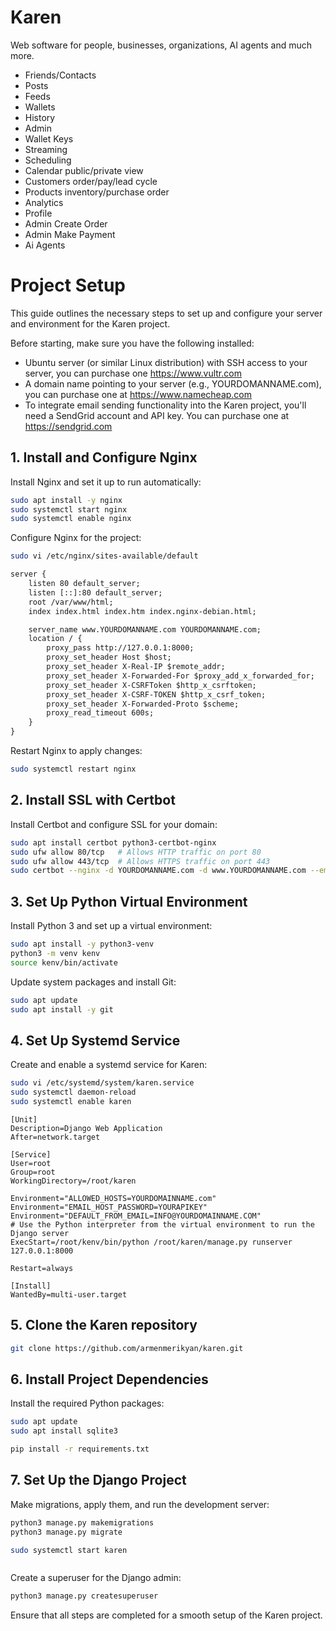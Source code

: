 # Karen

Web software for people, businesses, organizations, AI agents and much more.

- Friends/Contacts 
- Posts 
- Feeds 
- Wallets
- History 
- Admin
- Wallet Keys 
- Streaming
- Scheduling 
- Calendar public/private view
- Customers order/pay/lead cycle
- Products inventory/purchase order 
- Analytics
- Profile
- Admin Create Order
- Admin Make Payment
- Ai Agents 

# Project Setup

This guide outlines the necessary steps to set up and configure your server and environment for the Karen project.

Before starting, make sure you have the following installed:

- Ubuntu server (or similar Linux distribution) with SSH access to your server, you can purchase one https://www.vultr.com 
- A domain name pointing to your server (e.g., YOURDOMANNAME.com), you can purchase one at https://www.namecheap.com 
- To integrate email sending functionality into the Karen project, you'll need a SendGrid account and API key. You can purchase one at https://sendgrid.com

## 1. Install and Configure Nginx

Install Nginx and set it up to run automatically:

```bash
sudo apt install -y nginx
sudo systemctl start nginx
sudo systemctl enable nginx
```

Configure Nginx for the project:

```bash
sudo vi /etc/nginx/sites-available/default
```
```default
server {
	listen 80 default_server;
	listen [::]:80 default_server;
	root /var/www/html;
	index index.html index.htm index.nginx-debian.html;

	server_name www.YOURDOMANNAME.com YOURDOMANNAME.com;
    location / {
        proxy_pass http://127.0.0.1:8000;
        proxy_set_header Host $host;
        proxy_set_header X-Real-IP $remote_addr;
        proxy_set_header X-Forwarded-For $proxy_add_x_forwarded_for;
        proxy_set_header X-CSRFToken $http_x_csrftoken;
        proxy_set_header X-CSRF-TOKEN $http_x_csrf_token;
	    proxy_set_header X-Forwarded-Proto $scheme;
        proxy_read_timeout 600s;
    }
} 
```

Restart Nginx to apply changes:

```bash
sudo systemctl restart nginx
```

## 2. Install SSL with Certbot

Install Certbot and configure SSL for your domain:

```bash
sudo apt install certbot python3-certbot-nginx
sudo ufw allow 80/tcp   # Allows HTTP traffic on port 80
sudo ufw allow 443/tcp  # Allows HTTPS traffic on port 443
sudo certbot --nginx -d YOURDOMANNAME.com -d www.YOURDOMANNAME.com --email info@YOURDOMANNAME.com
```

## 3. Set Up Python Virtual Environment

Install Python 3 and set up a virtual environment:

```bash
sudo apt install -y python3-venv
python3 -m venv kenv
source kenv/bin/activate
```

Update system packages and install Git:

```bash
sudo apt update
sudo apt install -y git
```

## 4. Set Up Systemd Service

Create and enable a systemd service for Karen:

```bash
sudo vi /etc/systemd/system/karen.service
sudo systemctl daemon-reload
sudo systemctl enable karen
```

```Service
[Unit]
Description=Django Web Application
After=network.target

[Service]
User=root
Group=root
WorkingDirectory=/root/karen

Environment="ALLOWED_HOSTS=YOURDOMAINNAME.com"
Environment="EMAIL_HOST_PASSWORD=YOURAPIKEY"
Environment="DEFAULT_FROM_EMAIL=INFO@YOURDOMAINNAME.COM"
# Use the Python interpreter from the virtual environment to run the Django server
ExecStart=/root/kenv/bin/python /root/karen/manage.py runserver 127.0.0.1:8000

Restart=always

[Install]
WantedBy=multi-user.target
```

## 5. Clone the Karen repository

```bash
git clone https://github.com/armenmerikyan/karen.git

```

## 6. Install Project Dependencies

Install the required Python packages:

```bash
sudo apt update
sudo apt install sqlite3

pip install -r requirements.txt

```

## 7. Set Up the Django Project

Make migrations, apply them, and run the development server:

```bash
python3 manage.py makemigrations
python3 manage.py migrate

sudo systemctl start karen 



```

Create a superuser for the Django admin:

```bash
python3 manage.py createsuperuser
```

Ensure that all steps are completed for a smooth setup of the Karen project.

 

